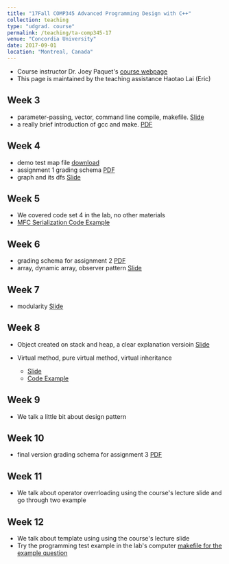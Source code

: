 ```yaml
---
title: "17Fall COMP345 Advanced Programming Design with C++"
collection: teaching
type: "udgrad. course"
permalink: /teaching/ta-comp345-17
venue: "Concordia University"
date: 2017-09-01
location: "Montreal, Canada"
---
```



- Course instructor Dr. Joey Paquet's
  [course webpage](https://users.encs.concordia.ca/~paquet/wiki/index.php?title=COMP345_-_fall_2017)
- This page is maintained by the teaching assistance Haotao Lai (Eric)

<h2>Week 3</h2>
<ul>
<li>parameter-passing, vector, command line compile, makefile. <a href='/files/ta/comp345/f17_comp345_week3.pdf'>Slide</a></li>
<li>a really brief introduction of gcc and make. <a href='/files/ta/comp345/gcc_and_make.pdf'>PDF</a></li>

</ul>
<h2>Week 4</h2>
<ul>
<li>demo test map file <a href='/files/ta/comp345/comp345f17_a1_demo_map.map'>download</a></li>
<li>assignment 1 grading schema <a href='/files/ta/comp345/comp_345_a1_grading_schema.pdf'>PDF</a></li>
<li>graph and its dfs <a href='/files/ta/comp345/f17_comp345_week4.pdf'>Slide</a></li>

</ul>
<h2>Week 5</h2>
<ul>
<li>We covered code set 4 in the lab, no other materials</li>
<li><a href='/files/ta/comp345/MFC_SE_example.zip'>MFC Serialization Code Example</a></li>

</ul>
<h2>Week 6</h2>
<ul>
<li>grading schema for assignment 2 <a href='/files/ta/comp345/comp_345_a2_grading_scheme.pdf'>PDF</a></li>
<li>array, dynamic array, observer pattern <a href='/files/ta/comp345/f17_comp345_week6.pdf'>Slide</a></li>

</ul>
<h2>Week 7</h2>
<ul>
<li>modularity <a href='/files/ta/comp345/f17_comp345_week%207_modularity.pdf'>Slide</a></li>

</ul>
<h2>Week 8</h2>
<ul>
<li><p>Object created on stack and heap, a clear explanation versioin <a href='/files/ta/comp345/f17_comp345_week8_1.pdf'>Slide</a></p>
</li>
<li><p>Virtual method, pure virtual method, virtual inheritance</p>
<ul>
<li><a href='/files/ta/comp345/f17_comp345_week8_2.pdf'>Slide</a></li>
<li><a href='/files/ta/comp345/f17_comp345_week8_code.zip'>Code Example</a></li>

</ul>
</li>

</ul>
<h2>Week 9</h2>
<ul>
<li>We talk a little bit about design pattern</li>

</ul>
<h2>Week 10</h2>
<ul>
<li>final version grading schema for assignment 3 <a href='/files/ta/comp345/comp_345_a3_grading_schema.pdf'>PDF</a></li>

</ul>
<h2>Week 11</h2>
<ul>
<li>We talk about operator overrloading using the course&#39;s lecture slide and go through two example</li>

</ul>
<h2>Week 12</h2>
<ul>
<li>We talk about template using using the course&#39;s lecture slide</li>
<li>Try the programming test example in the lab&#39;s computer <a href='/files/ta/comp345/f17_comp345_makefile4example_question.zip'>makefile for the example question</a></li>

</ul>
